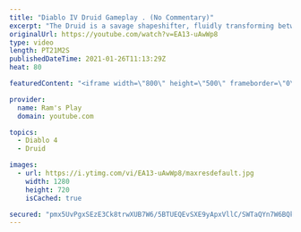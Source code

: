 ```yaml
---
title: "Diablo IV Druid Gameplay . (No Commentary)"
excerpt: "The Druid is a savage shapeshifter, fluidly transforming between the forms of a towering bear or a vicious werewolf to fight alongside the creatures of the wild."
originalUrl: https://youtube.com/watch?v=EA13-uAwWp8
type: video
length: PT21M2S
publishedDateTime: 2021-01-26T11:13:29Z
heat: 80

featuredContent: "<iframe width=\"800\" height=\"500\" frameborder=\"0\" src=\"https://www.youtube.com/embed/EA13-uAwWp8\" allow=\"accelerometer; autoplay; encrypted-media; gyroscope; picture-in-picture\" allowfullscreen></iframe>"

provider:
  name: Ram's Play
  domain: youtube.com

topics:
  - Diablo 4
  - Druid

images:
  - url: https://i.ytimg.com/vi/EA13-uAwWp8/maxresdefault.jpg
    width: 1280
    height: 720
    isCached: true

secured: "pmx5UvPgxSEzE3Ck8trwXUB7W6/5BTUEQEvSXE9yApxVllC/SWTaQYn7W6BQkPqtU1tVMxsqw4RdQFUMxLbG0QhYgfg7Rn1VEpOYpWOo/0THkEgabgt82zO7ZsN/ddG9mFguCr6FuhbMIvNbqxIw78i5BentjX8A446sbt8vZbNQri0yvV8NyfenQuUB9xRY2NLSVNp4SrAWij5/aewumjbmtm5o75bppO4aNbKIy1QkC82v1rtyRacSPeyqvgVyr58Y9rLBU7UgxexQQ/X5O/vd2Z+3aXZK0rDKUnrL902Nkc+C8c9ojNOslS+mcXNqiK/tVYP3ikqgw2KnxxVGrLxx8HJTUDULa2kzPAmdVfS3bKQmAxjAV3BXZdv7vlxeKhgpMsZExqN+4YHAApb+XRF5xX7TetfZ3cCcFRzkIbubVRbNW0ojVbjFO+g5Ni8N;k1/MBFXSSRizUFhQfNitfg=="
---
```


